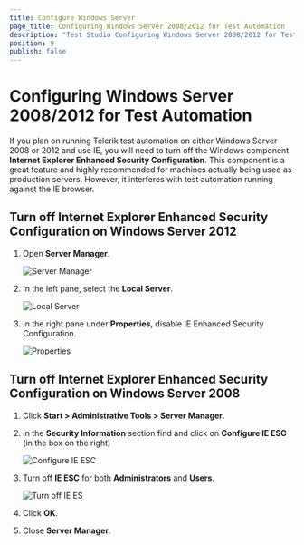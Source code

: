 ```yaml
---
title: Configure Windows Server
page_title: Configuring Windows Server 2008/2012 for Test Automation
description: "Test Studio Configuring Windows Server 2008/2012 for Test Automation"
position: 9
publish: false
---
```

# Configuring Windows Server 2008/2012 for Test Automation 


If you plan on running Telerik test automation on either Windows Server 2008 or 2012 and use IE, you will need to turn off the Windows component __Internet Explorer Enhanced Security Configuration__. This component is a great feature and highly recommended for machines actually being used as production servers. However, it interferes with test automation running against the IE browser.

## Turn off Internet Explorer Enhanced Security Configuration on Windows Server 2012 

1.	Open __Server Manager__.

	![Server Manager](/img/general-information/installation/configure-windows-server/fig4.png)

2. In the left pane, select the __Local Server__.

	![Local Server](/img/general-information/installation/configure-windows-server/fig5.png)

3. In the right pane under __Properties__, disable IE Enhanced Security Configuration.

	![Properties](/img/general-information/installation/configure-windows-server/fig6.png)


## Turn off Internet Explorer Enhanced Security Configuration on Windows Server 2008 

1. Click __Start > Administrative Tools > Server Manager__.
2. In the __Security Information__ section find and click on __Configure IE ESC__ (in the box on the right)

	![Configure IE ESC](/img/general-information/installation/configure-windows-server/fig2.png)

3. Turn off __IE ESC__ for both __Administrators__ and __Users__.

	![Turn off IE ES](/img/general-information/installation/configure-windows-server/fig3.png)

4. Click __OK__.
5. Close __Server Manager__.


